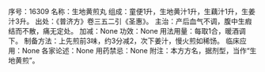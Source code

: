 序号：16309
名称：生地黄煎丸
组成：童便1升，生地黄汁1升，生藕汁1升，生姜汁3升。
出处：《普济方》卷三五二引《圣惠》。
主治：产后血气不调，腹中生瘕结而不散，痛无定处。
加减：None
功效：None
用法用量：每取1合，暖酒调下。
制备方法：上先煎前3味，约3分减2，次下姜汁，慢火煎如稀饧。
临床应用：None
各家论述：None
用药禁忌：None
附注：本方方名，据剂型，当作“生地黄煎”。
